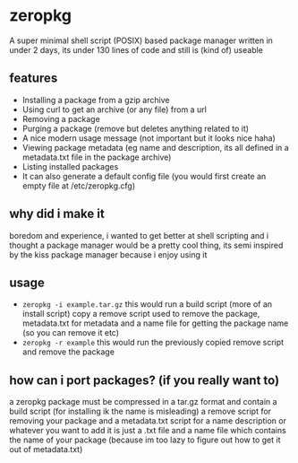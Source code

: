 # zeropkg
A super minimal shell script (POSIX) based package manager written in under 2 days, 
its under 130 lines of code and still is (kind of) useable
## features
- Installing a package from a gzip archive
- Using curl to get an archive (or any file) from a url
- Removing a package
- Purging a package (remove but deletes anything related to it)
- A nice modern usage message (not important but it looks nice haha)
- Viewing package metadata (eg name and description, its all defined in a metadata.txt file in the package archive)
- Listing installed packages
- It can also generate a default config file (you would first create an empty file at /etc/zeropkg.cfg)
## why did i make it
boredom and experience, i wanted to get better at shell scripting and i thought a package manager
would be a pretty cool thing, its semi inspired by the kiss package manager because i enjoy using it
## usage
- ```zeropkg -i example.tar.gz``` this would run a build script (more of an install script) copy a remove script used to remove the package, 
metadata.txt for metadata and a name file for getting the package name (so you can remove it etc)
- ```zeropkg -r example``` this would run the previously copied remove script and remove the package
## how can i port packages? (if you really want to)
a zeropkg package must be compressed in a tar.gz format and contain a build script (for installing ik the name is misleading) a remove script
for removing your package and a metadata.txt script for a name description or whatever you want to add it is just a .txt file and a name file
which contains the name of your package (because im too lazy to figure out how to get it out of metadata.txt)


